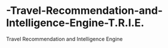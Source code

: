 # -Travel-Recommendation-and-Intelligence-Engine-T.R.I.E.
Travel Recommendation and Intelligence Engine
